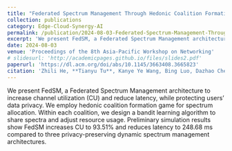 ```yaml
---
title: "Federated Spectrum Management Through Hedonic Coalition Formation"
collection: publications
category: Edge-Cloud-Synergy-AI
permalink: /publication/2024-08-03-Federated-Spectrum-Management-Through-Hedonic-Coalition-Formation
excerpt: 'We present FedSM, a Federated Spectrum Management architecture to increase channel utilization (CU) and reduce latency, while protecting users’ data privacy.'
date: 2024-08-03
venue: 'Proceedings of the 8th Asia-Pacific Workshop on Networking'
# slidesurl: 'http://academicpages.github.io/files/slides2.pdf'
paperurl: 'https://dl.acm.org/doi/abs/10.1145/3663408.3665823'
citation: 'Zhili He, **Tianyu Tu**, Kanye Ye Wang, Bing Luo, Dazhao Cheng, Chuang Hu. (2024, August). Federated Spectrum Management Through Hedonic Coalition Formation. In Proceedings of the 8th Asia-Pacific Workshop on Networking (pp. 217-218).'
---
```


We present FedSM, a Federated Spectrum Management architecture to increase channel utilization (CU) and reduce latency, while protecting users’ data privacy. We employ hedonic coalition formation game for spectrum allocation. Within each coalition, we design a bandit learning algorithm to share spectra and adjust resource usage. Preliminary simulation results show FedSM increases CU to 93.51% and reduces latency to 248.68 ms compared to three privacy-preserving dynamic spectrum management architectures.